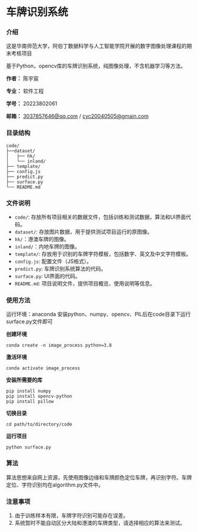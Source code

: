 # 车牌识别系统

### 介绍
这是华南师范大学，阿伯丁数据科学与人工智能学院开展的数字图像处理课程的期末考核项目

基于Python，opencv库的车牌识别系统，纯图像处理，不含机器学习等方法。

**作者：** 陈宇宸

**专业：** 软件工程

**学号：** 20223802061

**邮箱：** 3037857646@qq.com / cyc20040505@gmain.com

### 目录结构
```
code/
├──dataset/
│   ├── hk/
│   └── inland/
├── template/
├── config.js
├── predict.py
├── surface.py
└── README.md
```

### 文件说明
- `code/`: 存放所有项目相关的数据文件，包括训练和测试数据，算法和UI界面代码。
- `dataset/`: 存放图片数据，用于提供测试项目运行的原图像。
- `hk/`：港澳车牌的图像。
- `inland/`：内地车牌的图像。
- `template/`: 存放用于识别的车牌字符模板，包括数字、英文及中文字符模板。
- `config.js`: 配置文件（JS格式）。
- `predict.py`: 车牌识别系统算法的代码。
- `surface.py`: UI界面的代码。
- `README.md`: 项目说明文件，提供项目概览、使用说明等信息。

### 使用方法
运行环境：anaconda
安装python、numpy、opencv、PIL后在code目录下运行surface.py文件即可

**创建环境**
```
conda create -n image_process python=3.8
```
**激活环境**
```
conda activate image_process
```
**安装所需要的库**
```
pip install numpy
pip install opencv-python
pip install pillow
```
**切换目录**
```
cd path/to/directory/code
```
**运行项目**
```
python surface.py
```
### 算法
算法思想来自网上资源，先使用图像边缘和车牌颜色定位车牌，再识别字符。车牌定位、字符识别均在algorithm.py文件中。


### 注意事项
1. 由于训练样本有限，车牌字符识别可能存在误差。
2. 系统暂时不能自动区分大陆和港澳的车牌类型，请选择相应的算法来测试。
